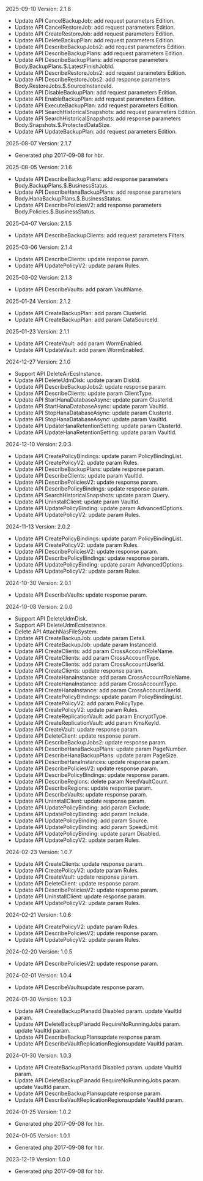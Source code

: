 2025-09-10 Version: 2.1.8
- Update API CancelBackupJob: add request parameters Edition.
- Update API CancelRestoreJob: add request parameters Edition.
- Update API CreateRestoreJob: add request parameters Edition.
- Update API DeleteBackupPlan: add request parameters Edition.
- Update API DescribeBackupJobs2: add request parameters Edition.
- Update API DescribeBackupPlans: add request parameters Edition.
- Update API DescribeBackupPlans: add response parameters Body.BackupPlans.$.LatestFinishJobId.
- Update API DescribeRestoreJobs2: add request parameters Edition.
- Update API DescribeRestoreJobs2: add response parameters Body.RestoreJobs.$.SourceInstanceId.
- Update API DisableBackupPlan: add request parameters Edition.
- Update API EnableBackupPlan: add request parameters Edition.
- Update API ExecuteBackupPlan: add request parameters Edition.
- Update API SearchHistoricalSnapshots: add request parameters Edition.
- Update API SearchHistoricalSnapshots: add response parameters Body.Snapshots.$.ProtectedDataSize.
- Update API UpdateBackupPlan: add request parameters Edition.


2025-08-07 Version: 2.1.7
- Generated php 2017-09-08 for hbr.

2025-08-05 Version: 2.1.6
- Update API DescribeBackupPlans: add response parameters Body.BackupPlans.$.BusinessStatus.
- Update API DescribeHanaBackupPlans: add response parameters Body.HanaBackupPlans.$.BusinessStatus.
- Update API DescribePoliciesV2: add response parameters Body.Policies.$.BusinessStatus.


2025-04-07 Version: 2.1.5
- Update API DescribeBackupClients: add request parameters Filters.


2025-03-06 Version: 2.1.4
- Update API DescribeClients: update response param.
- Update API UpdatePolicyV2: update param Rules.


2025-03-02 Version: 2.1.3
- Update API DescribeVaults: add param VaultName.


2025-01-24 Version: 2.1.2
- Update API CreateBackupPlan: add param ClusterId.
- Update API CreateBackupPlan: add param DataSourceId.


2025-01-23 Version: 2.1.1
- Update API CreateVault: add param WormEnabled.
- Update API UpdateVault: add param WormEnabled.


2024-12-27 Version: 2.1.0
- Support API DeleteAirEcsInstance.
- Update API DeleteUdmDisk: update param DiskId.
- Update API DescribeBackupJobs2: update response param.
- Update API DescribeClients: update param ClientType.
- Update API StartHanaDatabaseAsync: update param ClusterId.
- Update API StartHanaDatabaseAsync: update param VaultId.
- Update API StopHanaDatabaseAsync: update param ClusterId.
- Update API StopHanaDatabaseAsync: update param VaultId.
- Update API UpdateHanaRetentionSetting: update param ClusterId.
- Update API UpdateHanaRetentionSetting: update param VaultId.


2024-12-10 Version: 2.0.3
- Update API CreatePolicyBindings: update param PolicyBindingList.
- Update API CreatePolicyV2: update param Rules.
- Update API DescribeBackupPlans: update response param.
- Update API DescribeClients: update param VaultId.
- Update API DescribePoliciesV2: update response param.
- Update API DescribePolicyBindings: update response param.
- Update API SearchHistoricalSnapshots: update param Query.
- Update API UninstallClient: update param VaultId.
- Update API UpdatePolicyBinding: update param AdvancedOptions.
- Update API UpdatePolicyV2: update param Rules.


2024-11-13 Version: 2.0.2
- Update API CreatePolicyBindings: update param PolicyBindingList.
- Update API CreatePolicyV2: update param Rules.
- Update API DescribePoliciesV2: update response param.
- Update API DescribePolicyBindings: update response param.
- Update API UpdatePolicyBinding: update param AdvancedOptions.
- Update API UpdatePolicyV2: update param Rules.


2024-10-30 Version: 2.0.1
- Update API DescribeVaults: update response param.


2024-10-08 Version: 2.0.0
- Support API DeleteUdmDisk.
- Support API DeleteUdmEcsInstance.
- Delete API AttachNasFileSystem.
- Update API CreateBackupJob: update param Detail.
- Update API CreateBackupJob: update param InstanceId.
- Update API CreateClients: add param CrossAccountRoleName.
- Update API CreateClients: add param CrossAccountType.
- Update API CreateClients: add param CrossAccountUserId.
- Update API CreateClients: update response param.
- Update API CreateHanaInstance: add param CrossAccountRoleName.
- Update API CreateHanaInstance: add param CrossAccountType.
- Update API CreateHanaInstance: add param CrossAccountUserId.
- Update API CreatePolicyBindings: update param PolicyBindingList.
- Update API CreatePolicyV2: add param PolicyType.
- Update API CreatePolicyV2: update param Rules.
- Update API CreateReplicationVault: add param EncryptType.
- Update API CreateReplicationVault: add param KmsKeyId.
- Update API CreateVault: update response param.
- Update API DeleteClient: update response param.
- Update API DescribeBackupJobs2: update response param.
- Update API DescribeHanaBackupPlans: update param PageNumber.
- Update API DescribeHanaBackupPlans: update param PageSize.
- Update API DescribeHanaInstances: update response param.
- Update API DescribePoliciesV2: update response param.
- Update API DescribePolicyBindings: update response param.
- Update API DescribeRegions: delete param NeedVaultCount.
- Update API DescribeRegions: update response param.
- Update API DescribeVaults: update response param.
- Update API UninstallClient: update response param.
- Update API UpdatePolicyBinding: add param Exclude.
- Update API UpdatePolicyBinding: add param Include.
- Update API UpdatePolicyBinding: add param Source.
- Update API UpdatePolicyBinding: add param SpeedLimit.
- Update API UpdatePolicyBinding: update param Disabled.
- Update API UpdatePolicyV2: update param Rules.


2024-02-23 Version: 1.0.7
- Update API CreateClients: update response param.
- Update API CreatePolicyV2: update param Rules.
- Update API CreateVault: update response param.
- Update API DeleteClient: update response param.
- Update API DescribePoliciesV2: update response param.
- Update API UninstallClient: update response param.
- Update API UpdatePolicyV2: update param Rules.


2024-02-21 Version: 1.0.6
- Update API CreatePolicyV2: update param Rules.
- Update API DescribePoliciesV2: update response param.
- Update API UpdatePolicyV2: update param Rules.


2024-02-20 Version: 1.0.5
- Update API DescribePoliciesV2: update response param.


2024-02-01 Version: 1.0.4
- Update API DescribeVaultsupdate response param.


2024-01-30 Version: 1.0.3
- Update API CreateBackupPlanadd Disabled param.
update VaultId param.
- Update API DeleteBackupPlanadd RequireNoRunningJobs param.
update VaultId param.
- Update API DescribeBackupPlansupdate response param.
- Update API DescribeVaultReplicationRegionsupdate VaultId param.


2024-01-30 Version: 1.0.3
- Update API CreateBackupPlanadd Disabled param.
update VaultId param.
- Update API DeleteBackupPlanadd RequireNoRunningJobs param.
update VaultId param.
- Update API DescribeBackupPlansupdate response param.
- Update API DescribeVaultReplicationRegionsupdate VaultId param.


2024-01-25 Version: 1.0.2
- Generated php 2017-09-08 for hbr.

2024-01-05 Version: 1.0.1
- Generated php 2017-09-08 for hbr.

2023-12-19 Version: 1.0.0
- Generated php 2017-09-08 for hbr.

